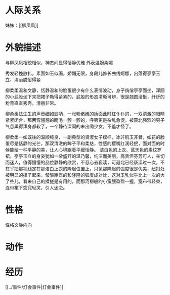 
# 人际关系
妹妹：[[柳凤凤]]

# 外貌描述
与柳凤凤相貌相似，神态间显得恬静优雅
外表温婉柔媚

秀发轻挽散扎，素面如玉似画，娇媚无限，身段儿修长曲线婀娜，出落得亭亭玉立、清丽脱俗得紧

柳柔柔温和文静，恬静温和的脸蛋很少有什么表情波动，身子俏俏亭亭而坐，浑圆的小屁股坐下来把裙子勒得紧紧的，屁股的形态清晰可辨，很是翘圆滚挺，纤纤的粉背直直秀秀，清丽非常。

柳柔柔怯生生的声音细如蚊呐，一张粉嫩嫩的娇面此时红仆仆的，一双清澈的眼睛紧紧闭合，那两弯翘翘的睫毛一颤一颤的，呼吸更是杂乱急促，被聂北强烈的男子气息熏得浑身都软了，一个静待深闺的未出阁少女，不羞才怪了。

柳柔柔一如既往的温顺纯良，一副典型的贤淑女子模样，冰非肌玉非骨，如花的脸蛋尽是恬静的光芒，那双清澈的眸子平和柔慈，性感的樱嘴红润轻抿，面对面的时候能给一种平静的美，让人心境跟着平缓恬静。
洁白色的上衣、蓝天色的素纹罗裙，亭亭玉立的身姿犹如一朵盛开的温乃馨，纯洁而美丽，高贵但芬芳可人，亲切而迷人，值得慢慢的品位静静的欣赏，不忍心去亵渎，可聂北已经亵渎过一次，不在乎把那视线定在那洁白上衣的隆起位置上，只见那隆起的弧度很是优美，纽扣处被明显的撑了起来，皱皱匝匝的和隆隆的弧度成对比，这对玉乳似乎比上一次的大了些儿，看来自己的揉搓是有用的，而那河柳般的小蛮腰盈盈一握，宽布带轻束，连带裙下窈窕轻灵，引人迷恋。



# 性格
性格文静内向

# 动作

# 经历
[[../事件/灯会事件|灯会事件]]